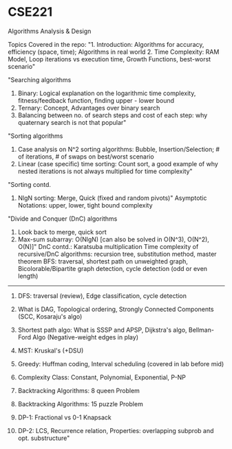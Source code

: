 # CSE221
Algorithms Analysis & Design

Topics Covered in the repo:
"1. Introduction: Algorithms for accuracy, efficiency (space, time); Algorithms in real world
2. Time Complexity: RAM Model, Loop iterations vs execution time, Growth Functions, best-worst scenario"

"Searching algorithms
1. Binary: Logical explanation on the logarithmic time complexity, fitness/feedback function, finding upper - lower bound
2. Ternary: Concept, Advantages over binary search
3. Balancing between no. of search steps and cost of each step: why quaternary search is not that popular"

"Sorting algorithms
1. Case analysis on N^2 sorting algorithms: Bubble, Insertion/Selection; # of iterations, # of swaps on best/worst scenario
2. Linear (case specific) time sorting: Count sort, a good example of why nested iterations is not always multiplied for time complexity"

"Sorting contd.
1. NlgN sorting: Merge, Quick (fixed and random pivots)"
Asymptotic Notations: upper, lower, tight bound complexity

"Divide and Conquer (DnC) algorithms
1. Look back to merge, quick sort
2. Max-sum subarray: O(NlgN) [can also be solved in O(N^3), O(N^2), O(N)]"
DnC contd.: Karatsuba multiplication
Time complexity of recursive/DnC algorithms: recursion tree, substitution method, master theorem
BFS: traversal, shortest path on unweighted graph, Bicolorable/Bipartite graph detection, cycle detection (odd or even length)
---

1. DFS: traversal (review), Edge classification, cycle detection
2. What is DAG, Topological ordering, Strongly Connected Components (SCC, Kosaraju's algo)
3. Shortest path algo: What is SSSP and APSP, Dijkstra's algo, Bellman-Ford Algo (Negative-weight edges in play)
4. MST: Kruskal's (+DSU)
5. Greedy: Huffman coding, Interval scheduling (covered in lab before mid)

6. Complexity Class: Constant, Polynomial, Exponential, P-NP
7. Backtracking Algorithms: 8 queen Problem
8. Backtracking Algorithms: 15 puzzle Problem

9. DP-1: Fractional vs 0-1 Knapsack
10. DP-2: LCS, Recurrence relation, Properties: overlapping subprob and opt. substructure"
